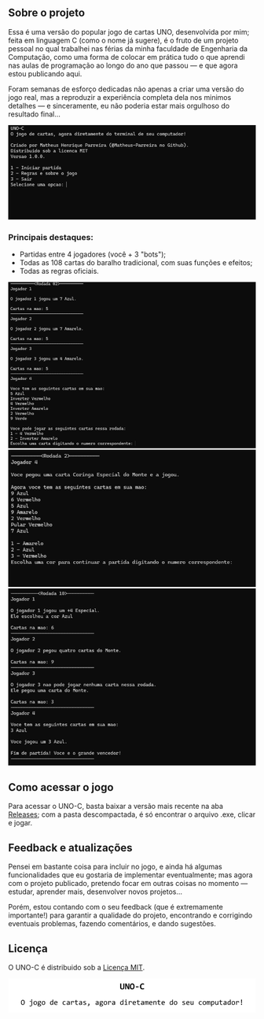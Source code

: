 ## Sobre o projeto

Essa é uma versão do popular jogo de cartas UNO, desenvolvida por mim; feita em linguagem C (como o nome já sugere), 
é o fruto de um projeto pessoal no qual trabalhei nas férias da minha faculdade de Engenharia da Computação, como uma forma de colocar em 
prática tudo o que aprendi nas aulas de programação ao longo do ano que passou — e que agora estou publicando aqui.

Foram semanas de esforço dedicadas não apenas a criar uma versão do jogo real, mas a reproduzir a experiência completa dela nos minimos 
detalhes — e sinceramente, eu não poderia estar mais orgulhoso do resultado final...

<div align="center">
    <img src=img\img1.png alt="Tela inicial">
</div>

### Principais destaques:
- Partidas entre 4 jogadores (você + 3 "bots");
- Todas as 108 cartas do baralho tradicional, com suas funções e efeitos;
- Todas as regras oficiais.

<div align="center">
    <img src=img\img2.png alt="Decisao">
</div>

<div align="center">
    <img src=img\img4.png alt="Comprar">
</div>

<div align="center">
    <img src=img\img3.png alt="Final">
</div>

## Como acessar o jogo

Para acessar o UNO-C, basta baixar a versão mais recente na aba [Releases](); com a pasta descompactada, é só encontrar o arquivo .exe, 
clicar e jogar.

## Feedback e atualizações

Pensei em bastante coisa para incluir no jogo, e ainda há algumas funcionalidades que eu gostaria de implementar eventualmente; 
mas agora com o projeto publicado, pretendo focar em outras coisas no momento — estudar, aprender mais, desenvolver novos projetos...

Porém, estou contando com o seu feedback (que é extremamente importante!) para garantir a qualidade do projeto, encontrando e corrigindo
eventuais problemas, fazendo comentários, e dando sugestões.

## Licença

O UNO-C é distribuido sob a [Licença MIT](LICENSE.txt).

![banner](img\Banner.png)